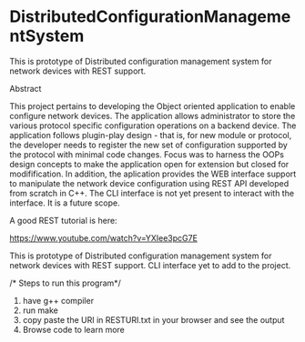 # DistributedConfigurationManagementSystem
This is prototype of Distributed configuration management system for network devices with REST support.

Abstract

This project pertains to developing the Object oriented application to enable configure network devices. The application allows administrator to store the various protocol specific configuration operations on a backend device. The application follows plugin-play design - that is, for new module or protocol, the developer needs to register the new set of configuration supported by the protocol with minimal code changes. Focus was to harness the OOPs design concepts to make the application open for extension but closed for modifification. In addition, the aplication provides the WEB interface support to manipulate the network device configuration using REST API developed from scratch in C++. The CLI interface is not yet present to interact with the interface. It is a future scope.


A good REST tutorial is here:

https://www.youtube.com/watch?v=YXIee3pcG7E

This is prototype of Distributed configuration management system for network devices with REST support.
CLI interface yet to add to the project.


/* Steps to run this program*/

1. have g++ compiler
2. run make
3. copy paste the URI in RESTURI.txt in your browser and see the output
4. Browse code to learn more
